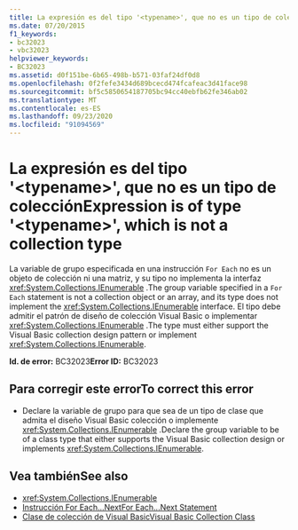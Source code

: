 ```yaml
---
title: La expresión es del tipo '<typename>', que no es un tipo de colección
ms.date: 07/20/2015
f1_keywords:
- bc32023
- vbc32023
helpviewer_keywords:
- BC32023
ms.assetid: d0f151be-6b65-498b-b571-03faf24df0d8
ms.openlocfilehash: 0f2fefe3434d689bcecd474fcafeac3d41face98
ms.sourcegitcommit: bf5c5850654187705bc94cc40ebfb62fe346ab02
ms.translationtype: MT
ms.contentlocale: es-ES
ms.lasthandoff: 09/23/2020
ms.locfileid: "91094569"
---
```

# <a name="expression-is-of-type-typename-which-is-not-a-collection-type"></a><span data-ttu-id="bec66-102">La expresión es del tipo '\<typename>', que no es un tipo de colección</span><span class="sxs-lookup"><span data-stu-id="bec66-102">Expression is of type '\<typename>', which is not a collection type</span></span>

<span data-ttu-id="bec66-103">La variable de grupo especificada en una instrucción `For Each` no es un objeto de colección ni una matriz, y su tipo no implementa la interfaz <xref:System.Collections.IEnumerable> .</span><span class="sxs-lookup"><span data-stu-id="bec66-103">The group variable specified in a `For Each` statement is not a collection object or an array, and its type does not implement the <xref:System.Collections.IEnumerable> interface.</span></span> <span data-ttu-id="bec66-104">El tipo debe admitir el patrón de diseño de colección Visual Basic o implementar <xref:System.Collections.IEnumerable> .</span><span class="sxs-lookup"><span data-stu-id="bec66-104">The type must either support the Visual Basic collection design pattern or implement <xref:System.Collections.IEnumerable>.</span></span>  
  
 <span data-ttu-id="bec66-105">**Id. de error:** BC32023</span><span class="sxs-lookup"><span data-stu-id="bec66-105">**Error ID:** BC32023</span></span>  
  
## <a name="to-correct-this-error"></a><span data-ttu-id="bec66-106">Para corregir este error</span><span class="sxs-lookup"><span data-stu-id="bec66-106">To correct this error</span></span>  
  
- <span data-ttu-id="bec66-107">Declare la variable de grupo para que sea de un tipo de clase que admita el diseño Visual Basic colección o implemente <xref:System.Collections.IEnumerable> .</span><span class="sxs-lookup"><span data-stu-id="bec66-107">Declare the group variable to be of a class type that either supports the Visual Basic collection design or implements <xref:System.Collections.IEnumerable>.</span></span>  
  
## <a name="see-also"></a><span data-ttu-id="bec66-108">Vea también</span><span class="sxs-lookup"><span data-stu-id="bec66-108">See also</span></span>

- <xref:System.Collections.IEnumerable>
- [<span data-ttu-id="bec66-109">Instrucción For Each...Next</span><span class="sxs-lookup"><span data-stu-id="bec66-109">For Each...Next Statement</span></span>](../language-reference/statements/for-each-next-statement.md)
- [<span data-ttu-id="bec66-110">Clase de colección de Visual Basic</span><span class="sxs-lookup"><span data-stu-id="bec66-110">Visual Basic Collection Class</span></span>](../programming-guide/concepts/collections.md#visual-basic-collection-class)

